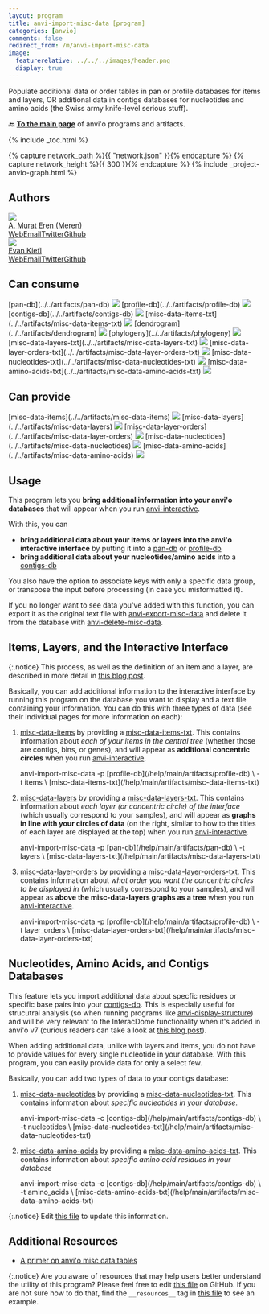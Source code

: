 ```yaml
---
layout: program
title: anvi-import-misc-data [program]
categories: [anvio]
comments: false
redirect_from: /m/anvi-import-misc-data
image:
  featurerelative: ../../../images/header.png
  display: true
---
```


Populate additional data or order tables in pan or profile databases for items and layers, OR additional data in contigs databases for nucleotides and amino acids (the Swiss army knife-level serious stuff).

🔙 **[To the main page](../../)** of anvi'o programs and artifacts.


{% include _toc.html %}
<div id="svg" class="subnetwork"></div>
{% capture network_path %}{{ "network.json" }}{% endcapture %}
{% capture network_height %}{{ 300 }}{% endcapture %}
{% include _project-anvio-graph.html %}


## Authors

<div class="anvio-person"><div class="anvio-person-info"><div class="anvio-person-photo"><img class="anvio-person-photo-img" src="../../images/authors/meren.jpg" /></div><div class="anvio-person-info-box"><a href="/people/meren" target="_blank"><span class="anvio-person-name">A. Murat Eren (Meren)</span></a><div class="anvio-person-social-box"><a href="http://merenlab.org" class="person-social" target="_blank"><i class="fa fa-fw fa-home"></i>Web</a><a href="mailto:a.murat.eren@gmail.com" class="person-social" target="_blank"><i class="fa fa-fw fa-envelope-square"></i>Email</a><a href="http://twitter.com/merenbey" class="person-social" target="_blank"><i class="fa fa-fw fa-twitter-square"></i>Twitter</a><a href="http://github.com/meren" class="person-social" target="_blank"><i class="fa fa-fw fa-github"></i>Github</a></div></div></div></div>

<div class="anvio-person"><div class="anvio-person-info"><div class="anvio-person-photo"><img class="anvio-person-photo-img" src="../../images/authors/ekiefl.jpg" /></div><div class="anvio-person-info-box"><a href="/people/ekiefl" target="_blank"><span class="anvio-person-name">Evan Kiefl</span></a><div class="anvio-person-social-box"><a href="http://ekiefl.github.io" class="person-social" target="_blank"><i class="fa fa-fw fa-home"></i>Web</a><a href="mailto:kiefl.evan@gmail.com" class="person-social" target="_blank"><i class="fa fa-fw fa-envelope-square"></i>Email</a><a href="http://twitter.com/evankiefl" class="person-social" target="_blank"><i class="fa fa-fw fa-twitter-square"></i>Twitter</a><a href="http://github.com/ekiefl" class="person-social" target="_blank"><i class="fa fa-fw fa-github"></i>Github</a></div></div></div></div>



## Can consume


<p style="text-align: left" markdown="1"><span class="artifact-r">[pan-db](../../artifacts/pan-db) <img src="../../images/icons/DB.png" class="artifact-icon-mini" /></span> <span class="artifact-r">[profile-db](../../artifacts/profile-db) <img src="../../images/icons/DB.png" class="artifact-icon-mini" /></span> <span class="artifact-r">[contigs-db](../../artifacts/contigs-db) <img src="../../images/icons/DB.png" class="artifact-icon-mini" /></span> <span class="artifact-r">[misc-data-items-txt](../../artifacts/misc-data-items-txt) <img src="../../images/icons/TXT.png" class="artifact-icon-mini" /></span> <span class="artifact-r">[dendrogram](../../artifacts/dendrogram) <img src="../../images/icons/NEWICK.png" class="artifact-icon-mini" /></span> <span class="artifact-r">[phylogeny](../../artifacts/phylogeny) <img src="../../images/icons/NEWICK.png" class="artifact-icon-mini" /></span> <span class="artifact-r">[misc-data-layers-txt](../../artifacts/misc-data-layers-txt) <img src="../../images/icons/TXT.png" class="artifact-icon-mini" /></span> <span class="artifact-r">[misc-data-layer-orders-txt](../../artifacts/misc-data-layer-orders-txt) <img src="../../images/icons/TXT.png" class="artifact-icon-mini" /></span> <span class="artifact-r">[misc-data-nucleotides-txt](../../artifacts/misc-data-nucleotides-txt) <img src="../../images/icons/TXT.png" class="artifact-icon-mini" /></span> <span class="artifact-r">[misc-data-amino-acids-txt](../../artifacts/misc-data-amino-acids-txt) <img src="../../images/icons/TXT.png" class="artifact-icon-mini" /></span></p>


## Can provide


<p style="text-align: left" markdown="1"><span class="artifact-p">[misc-data-items](../../artifacts/misc-data-items) <img src="../../images/icons/CONCEPT.png" class="artifact-icon-mini" /></span> <span class="artifact-p">[misc-data-layers](../../artifacts/misc-data-layers) <img src="../../images/icons/CONCEPT.png" class="artifact-icon-mini" /></span> <span class="artifact-p">[misc-data-layer-orders](../../artifacts/misc-data-layer-orders) <img src="../../images/icons/CONCEPT.png" class="artifact-icon-mini" /></span> <span class="artifact-p">[misc-data-nucleotides](../../artifacts/misc-data-nucleotides) <img src="../../images/icons/CONCEPT.png" class="artifact-icon-mini" /></span> <span class="artifact-p">[misc-data-amino-acids](../../artifacts/misc-data-amino-acids) <img src="../../images/icons/CONCEPT.png" class="artifact-icon-mini" /></span></p>


## Usage


This program lets you **bring additional information into your anvi'o databases** that will appear when you run <span class="artifact-p">[anvi-interactive](/help/main/programs/anvi-interactive)</span>.   

With this, you can 
- **bring additional data about your items or layers into the anvi'o interactive interface** by putting it into a <span class="artifact-n">[pan-db](/help/main/artifacts/pan-db)</span> or <span class="artifact-n">[profile-db](/help/main/artifacts/profile-db)</span>
- **bring additional data about your nucleotides/amino acids** into a <span class="artifact-n">[contigs-db](/help/main/artifacts/contigs-db)</span> 

You also have the option to associate keys with only a specific data group, or transpose the input before processing (in case you misformatted it). 

If you no longer want to see data you've added with this function, you can export it as the original text file with <span class="artifact-p">[anvi-export-misc-data](/help/main/programs/anvi-export-misc-data)</span> and delete it from the database with <span class="artifact-p">[anvi-delete-misc-data](/help/main/programs/anvi-delete-misc-data)</span>.

## Items, Layers, and the Interactive Interface 

{:.notice}
This process, as well as the definition of an item and a layer, are described in more detail in [this blog post](http://merenlab.org/2017/12/11/additional-data-tables). 

Basically, you can add additional information to the interactive interface by running this program on the database you want to display and a text file containing your information. You can do this with three types of data (see their individual pages for more information on each): 

1. <span class="artifact-n">[misc-data-items](/help/main/artifacts/misc-data-items)</span> by providing a <span class="artifact-n">[misc-data-items-txt](/help/main/artifacts/misc-data-items-txt)</span>. This contains information about *each of your items in the central tree* (whether those are contigs, bins, or genes), and will appear as **additional concentric circles** when you run <span class="artifact-p">[anvi-interactive](/help/main/programs/anvi-interactive)</span>. 

    <div class="codeblock" markdown="1">
    anvi&#45;import&#45;misc&#45;data &#45;p <span class="artifact&#45;n">[profile&#45;db](/help/main/artifacts/profile&#45;db)</span> \
                          &#45;t items \
                          <span class="artifact&#45;n">[misc&#45;data&#45;items&#45;txt](/help/main/artifacts/misc&#45;data&#45;items&#45;txt)</span> 
    </div>
        
2. <span class="artifact-n">[misc-data-layers](/help/main/artifacts/misc-data-layers)</span> by providing a <span class="artifact-n">[misc-data-layers-txt](/help/main/artifacts/misc-data-layers-txt)</span>. This contains information about *each layer (or concentric circle) of the interface* (which usually correspond to your samples), and will appear as **graphs in line with your circles of data** (on the right, similar to how to the titles of each layer are displayed at the top) when you run <span class="artifact-p">[anvi-interactive](/help/main/programs/anvi-interactive)</span>. 

    <div class="codeblock" markdown="1">
    anvi&#45;import&#45;misc&#45;data &#45;p <span class="artifact&#45;n">[pan&#45;db](/help/main/artifacts/pan&#45;db)</span> \
                          &#45;t layers \
                          <span class="artifact&#45;n">[misc&#45;data&#45;layers&#45;txt](/help/main/artifacts/misc&#45;data&#45;layers&#45;txt)</span>                               
    </div>

3. <span class="artifact-n">[misc-data-layer-orders](/help/main/artifacts/misc-data-layer-orders)</span> by providing a <span class="artifact-n">[misc-data-layer-orders-txt](/help/main/artifacts/misc-data-layer-orders-txt)</span>. This contains information about *what order you want the concentric circles to be displayed in*  (which usually correspond to your samples), and will appear as **above the misc-data-layers graphs as a tree** when you run <span class="artifact-p">[anvi-interactive](/help/main/programs/anvi-interactive)</span>. 

    <div class="codeblock" markdown="1">
    anvi&#45;import&#45;misc&#45;data &#45;p <span class="artifact&#45;n">[profile&#45;db](/help/main/artifacts/profile&#45;db)</span> \
                          &#45;t layer_orders \
                          <span class="artifact&#45;n">[misc&#45;data&#45;layer&#45;orders&#45;txt](/help/main/artifacts/misc&#45;data&#45;layer&#45;orders&#45;txt)</span> 
    </div>

## Nucleotides, Amino Acids, and Contigs Databases

This feature lets you import additional data about specfic residues or specific base pairs into your <span class="artifact-n">[contigs-db](/help/main/artifacts/contigs-db)</span>. This is especially useful for strucutral analysis (so when running programs like <span class="artifact-p">[anvi-display-structure](/help/main/programs/anvi-display-structure)</span>) and will be very relevant to the InteracDome functionality when it's added in anvi'o v7 (curious readers can take a look at [this blog post](http://merenlab.org/2020/07/22/interacdome/)). 

When adding additional data, unlike with layers and items, you do not have to provide values for every single nucleotide in your database. With this program, you can easily provide data for only a select few. 

Basically, you can add two types of data to your contigs database:

1. <span class="artifact-n">[misc-data-nucleotides](/help/main/artifacts/misc-data-nucleotides)</span> by providing a <span class="artifact-n">[misc-data-nucleotides-txt](/help/main/artifacts/misc-data-nucleotides-txt)</span>. This contains information about *specific nucleotides in your database.*

    <div class="codeblock" markdown="1">
    anvi&#45;import&#45;misc&#45;data &#45;c <span class="artifact&#45;n">[contigs&#45;db](/help/main/artifacts/contigs&#45;db)</span> \
                          &#45;t nucleotides \
                          <span class="artifact&#45;n">[misc&#45;data&#45;nucleotides&#45;txt](/help/main/artifacts/misc&#45;data&#45;nucleotides&#45;txt)</span> 
    </div>
        
2. <span class="artifact-n">[misc-data-amino-acids](/help/main/artifacts/misc-data-amino-acids)</span> by providing a <span class="artifact-n">[misc-data-amino-acids-txt](/help/main/artifacts/misc-data-amino-acids-txt)</span>. This contains information about *specific amino acid residues in your database*

    <div class="codeblock" markdown="1">
    anvi&#45;import&#45;misc&#45;data &#45;c <span class="artifact&#45;n">[contigs&#45;db](/help/main/artifacts/contigs&#45;db)</span> \
                          &#45;t amino_acids \
                          <span class="artifact&#45;n">[misc&#45;data&#45;amino&#45;acids&#45;txt](/help/main/artifacts/misc&#45;data&#45;amino&#45;acids&#45;txt)</span>                               
    </div>


{:.notice}
Edit [this file](https://github.com/merenlab/anvio/tree/master/anvio/docs/programs/anvi-import-misc-data.md) to update this information.


## Additional Resources


* [A primer on anvi&#x27;o misc data tables](http://merenlab.org/2017/12/11/additional-data-tables/)


{:.notice}
Are you aware of resources that may help users better understand the utility of this program? Please feel free to edit [this file](https://github.com/merenlab/anvio/tree/master/bin/anvi-import-misc-data) on GitHub. If you are not sure how to do that, find the `__resources__` tag in [this file](https://github.com/merenlab/anvio/blob/master/bin/anvi-interactive) to see an example.
